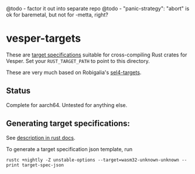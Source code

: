 @todo - factor it out into separate repo
@todo - "panic-strategy": "abort" is ok for baremetal, but not for -metta, right?

# vesper-targets

These are [target
specifications](https://github.com/rust-lang/rfcs/blob/master/text/0131-target-specification.md)
suitable for cross-compiling Rust crates for Vesper. Set your `RUST_TARGET_PATH` to point to this directory.

These are very much based on Robigalia's [sel4-targets](https://gitlab.com/robigalia/sel4-targets).

## Status

Complete for aarch64. Untested for anything else.

## Generating target specifications:

See [description in rust docs](https://doc.rust-lang.org/rustc/targets/custom.html).

To generate a target specification json template, run

```
rustc +nightly -Z unstable-options --target=wasm32-unknown-unknown --print target-spec-json
```
